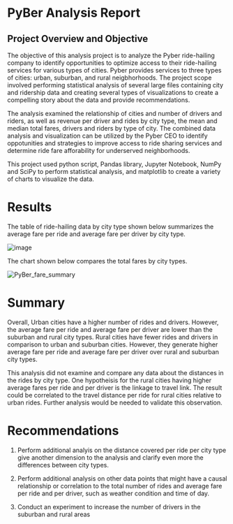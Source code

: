 # PyBer Analysis Report

## Project Overview and Objective
The objective of this analysis project is to analyze the Pyber ride-hailing company to identify opportunities to optimize access to their ride-hailing services for various types of cities. Pyber provides services to three types of cities:  urban, suburban, and rural neigbhorhoods. The project scope involved performing statistical analysis of several large files containing city and ridership data and creating several types of visualizations to create a compelling story about the data and provide recommendations.

The analysis examined the relationship of cities and number of drivers and riders, as well as revenue per driver and rides by city type, the mean and median total fares, drivers and riders by type of city. The combined data analysis and visualization can be utilized by the Pyber CEO to identify oppotunities and strategies to improve access to ride sharing services and determine ride fare afforability for underserved neighborhoods.

This project used python script, Pandas library, Jupyter Notebook,  NumPy and SciPy to perform statistical analysis, and matplotlib to create a variety of charts to visualize the data.


# Results
The table of ride-hailing data by city type shown below summarizes the average fare per ride and average fare per driver by city type.

![image](https://user-images.githubusercontent.com/80140082/115128328-e1a9ad80-9f91-11eb-87d0-fe078c97291f.png)

The chart shown below compares the total fares by city types. 

![PyBer_fare_summary](https://user-images.githubusercontent.com/80140082/115128472-d2772f80-9f92-11eb-905c-8bba061dbcb1.png)


# Summary
Overall, Urban cities have a higher number of rides and drivers. However, the average fare per ride and average fare per driver are lower than the suburban and rural city types. Rural cities have fewer rides and drivers in comparison to urban and suburban cities. However, they generate higher average fare per ride and average fare per driver over rural and suburban city types. 

This analysis did not examine and compare any data about the distances in the rides by city type. One hypotheisis for the rural cities having higher average fares per ride and per driver is the linkage to travel link. The result could be correlated to the travel distance per ride for rural cities relative to urban rides. Further analysis would be needed to validate this observation.

# Recommendations

1. Perform additional analyis on the distance covered per ride per city type
 give another dimension to the analysis and clarify even more the differences between city types.

2. Perform additional analysis on other data points that might have a causal relationship or correlation to the total number of rides and average fare per ride and per driver, such as weather condition and time of day.

3. Conduct an experiment to increase the number of drivers in the suburban and rural areas


